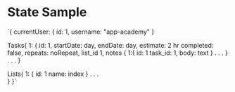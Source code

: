 # State Sample

`{
  currentUser: {
    id: 1,
    username: "app-academy"
  }

  Tasks{
    1: {
      id: 1,
      startDate: day,
      endDate: day,
      estimate: 2 hr
      completed: false,
      repeats: noRepeat,
      list_id 1,
      notes {
        1:{
          id: 1
          task_id: 1,
          body: text
        }
        .
        .
        .
      }
    .
    .
    .
    }

  Lists{
    1: {
      id: 1
      name: index
      }
    .
    .
    .  
    }
  }`
